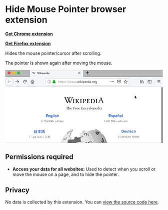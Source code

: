 # Hide Mouse Pointer browser extension

**[Get Chrome extension](https://chrome.google.com/webstore/detail/hide-mouse-pointer/lbbedlldjinglbnfghakndfbagkolfdf)**

**[Get Firefox extension](https://addons.mozilla.org/en-US/firefox/addon/hide-mouse-pointer/)**

Hides the mouse pointer/cursor after scrolling.

The pointer is shown again after moving the mouse.

![](media/hide-after-scroll.gif)

## Permissions required

- **Access your data for all websites:** Used to detect when you scroll or move the mouse on a page, and to hide the pointer.

## Privacy

No data is collected by this extension. You can [view the source code here](https://github.com/KennethSundqvist/hide-mouse-pointer-browser-extension/tree/master/src).
